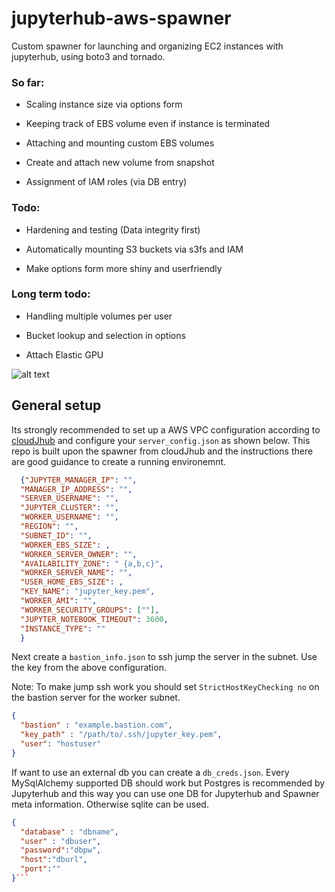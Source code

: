 # jupyterhub-aws-spawner
Custom spawner for launching and organizing EC2 instances with jupyterhub, using boto3 and tornado.


### So far:

- Scaling instance size via options form

- Keeping track of EBS volume even if instance is terminated

- Attaching and mounting custom EBS volumes

- Create and attach new volume from snapshot

- Assignment of IAM roles (via DB entry)


### Todo:

- Hardening and testing (Data integrity first)

- Automatically mounting S3 buckets via s3fs and IAM

- Make options form more shiny and userfriendly



### Long term todo:

- Handling multiple volumes per user

- Bucket lookup and selection in options

- Attach Elastic GPU




![alt text](https://raw.githubusercontent.com/idalab-de/jupyterhub-aws-spawner/master/options_screen.png)



## General setup
Its strongly recommended to set up a AWS VPC configuration according to [cloudJhub](https://github.com/harvard/cloudJHub) and configure your `server_config.json` as shown below. This repo is built upon the spawner from cloudJhub and the instructions there are good guidance to create a running environemnt.

```json
  {"JUPYTER_MANAGER_IP": "", 
  "MANAGER_IP_ADDRESS": "", 
  "SERVER_USERNAME": "", 
  "JUPYTER_CLUSTER": "", 
  "WORKER_USERNAME": "", 
  "REGION": "", 
  "SUBNET_ID": "", 
  "WORKER_EBS_SIZE": , 
  "WORKER_SERVER_OWNER": "", 
  "AVAILABILITY_ZONE": " {a,b,c}", 
  "WORKER_SERVER_NAME": "", 
  "USER_HOME_EBS_SIZE": , 
  "KEY_NAME": "jupyter_key.pem", 
  "WORKER_AMI": "", 
  "WORKER_SECURITY_GROUPS": [""], 
  "JUPYTER_NOTEBOOK_TIMEOUT": 3600, 
  "INSTANCE_TYPE": ""
  }
```

Next create a `bastion_info.json` to ssh jump the server in the subnet. Use the key from the above configuration.

Note: To make jump ssh work you should set `StrictHostKeyChecking no` on the bastion server for the worker subnet.
```json
{
  "bastion" : "example.bastion.com",
  "key_path" : "/path/to/.ssh/jupyter_key.pem",
  "user": "hostuser"
}
```

If want to use an external db you can create a `db_creds.json`. Every MySqlAlchemy supported DB should work but Postgres is recommended by Jupyterhub and this way you can use one DB for Jupyterhub and Spawner meta information. Otherwise sqlite can be used.
```json
{
  "database" : "dbname", 
  "user" : "dbuser", 
  "password":"dbpw",
  "host":"dburl", 
  "port":""
}```

